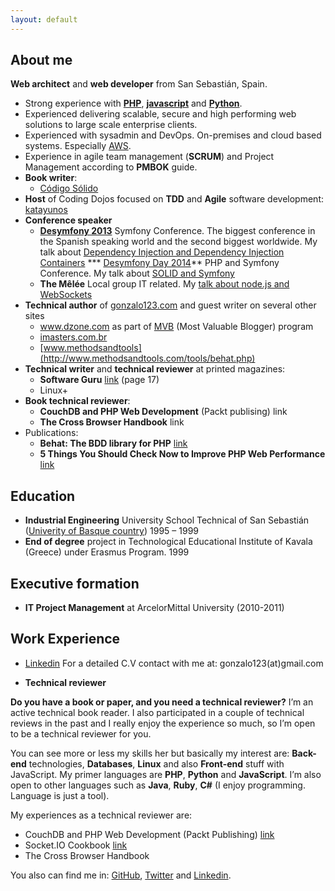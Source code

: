 ```yaml
---
layout: default
---
```


## About me
**Web architect** and **web developer** from San Sebastián, Spain.

* Strong experience with **[PHP](/tags/#php)**, **[javascript](/tags/#javascript)** and **[Python](/tags/#python)**.
* Experienced delivering scalable, secure and high performing web solutions to large scale enterprise clients.
* Experienced with sysadmin and DevOps. On-premises and cloud based systems. Especially [AWS](/tags/#aws).
* Experience in agile team management (**SCRUM**) and Project Management according to **PMBOK** guide.
* **Book writer**:
  * [Código Sólido](/book)
* **Host** of Coding Dojos focused on **TDD** and **Agile** software development: [katayunos](http://katayunos.com)
* **Conference speaker**
  * **[Desymfony 2013](http://desymfony.com/)** Symfony Conference. The biggest conference in the Spanish speaking world and the second biggest worldwide. My talk about [Dependency Injection and Dependency Injection Containers](https://www.youtube.com/watch?v=n0_AUFSxcZI)
  *** [Desymfony Day 2014](http://day.desymfony.com/)** PHP and Symfony Conference. My talk about [SOLID and Symfony](https://www.slideshare.net/gonzaloayuso/solid-and-symfony-desymfonyday-2014)
  * **The Mêlée** Local group IT related. My [talk about node.js and WebSockets](https://www.slideshare.net/gonzaloayuso/nodejs-and-websockets)
* **Technical author** of [gonzalo123.com](https://gonzalo123.com/) and guest writer on several other sites
  * www.dzone.com as part of [MVB](https://dzone.com/users/298425/gonzalo123.html) (Most Valuable Blogger) program
  * [imasters.com.br](https://imasters.com.br/perfil/gonzaloayuso)
  * [www.methodsandtools](http://www.methodsandtools.com/tools/behat.php)
* **Technical writer** and **technical reviewer** at printed magazines:
  * **Software Guru** [link](https://issuu.com/softwareguru/docs/sg34) (page 17)
  * Linux+
* **Book technical reviewer**:
  * **CouchDB and PHP Web Development** (Packt publising) link
  * **The Cross Browser Handbook** link
* Publications:
  * **Behat: The BDD library for PHP** [link](http://www.methodsandtools.com/tools/behat.php)
  * **5 Things You Should Check Now to Improve PHP Web Performance** [link](https://dzone.com/articles/5-things-you-should-check-now)

## Education

* **Industrial Engineering** University School Technical of San Sebastián ([Univerity of Basque country](https://www.ehu.eus/)) 1995 – 1999
* **End of degree** project in Technological Educational Institute of Kavala (Greece) under Erasmus Program. 1999

## Executive formation

* **IT Project Management** at ArcelorMittal University (2010-2011)

## Work Experience

* [Linkedin](https://www.linkedin.com/in/gonzaloayuso/)
For a detailed C.V contact with me at: gonzalo123(at)gmail.com

* **Technical reviewer**

**Do you have a book or paper, and you need a technical reviewer?** I’m an active technical book reader. I also participated in a couple of technical reviews in the past and I really enjoy the experience so much, so I’m open to be a technical reviewer for you.

You can see more or less my skills her but basically my interest are: **Back-end** technologies, **Databases**, **Linux** and also **Front-end** stuff with JavaScript. My primer languages are **PHP**, **Python** and **JavaScript**. I’m also open to other languages such as **Java**, **Ruby**, **C#** (I enjoy programming. Language is just a tool).

My experiences as a technical reviewer are:

* CouchDB and PHP Web Development (Packt Publishing) [link](https://www.packtpub.com/product/couchdb-and-php-web-development-beginner-s-guide/9781849513586)
* Socket.IO Cookbook [link](https://www.packtpub.com/product/socket-io-cookbook/9781785880865)
* The Cross Browser Handbook

You also can find me in: [GitHub](https://github.com/gonzalo123), [Twitter](https://twitter.com/gonzalo123) and [Linkedin](https://www.linkedin.com/in/gonzaloayuso/).
